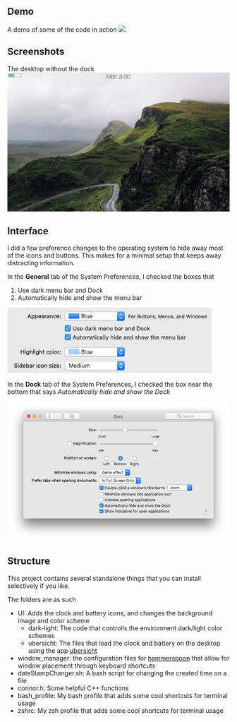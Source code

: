 ## Demo

A demo of some of the code in action
![](images/pywall_demo.gif)

## Screenshots

The desktop without the dock
![](images/desktop.png)

## Interface

I did a few preference changes to the operating system to hide away most of the icons and buttons. This makes for a minimal setup that keeps away distracting information.

In the **General** tab of the System Preferences, I checked the boxes that

1. Use dark menu bar and Dock
1. Automatically hide and show the menu bar

![](images/settings/general.png)

In the **Dock** tab of the System Preferences, I checked the box near the bottom that says *Automatically hide and show the Dock*

![](images/settings/dock.png)


## Structure

This project contains several standalone things that you can install selectively if you like.

The folders are as such

* UI: Adds the clock and battery icons, and changes the background image and color scheme
	* dark-light: The code that controlls the environment dark/light color schemes
	* ubersicht: The files that load the clock and battery on the desktop using the app [ubersicht](http://tracesof.net/uebersicht/)
* window_manager: the configuration files for [hammerspoon](http://www.hammerspoon.org/) that allow for window placement through keyboard shortcuts 
* dateStampChanger.sh: A bash script for changing the created time on a file
* connor.h: Some helpful C++ functions
* bash_profile: My bash profile that adds some cool shortcuts for terminal usage
* zshrc: My zsh profile that adds some cool shortcuts for terminal usage
